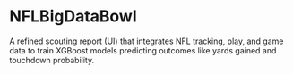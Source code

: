 # NFLBigDataBowl
A refined scouting report (UI) that integrates NFL tracking, play, and game data to train XGBoost models predicting outcomes like yards gained and touchdown probability.

